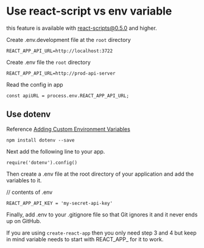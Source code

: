 # Use react-script vs env variable
this feature is available with react-scripts@0.5.0 and higher.

Create .env.development file at the `root` directory
```
REACT_APP_API_URL=http://localhost:3722
```


Create .env file the `root` directory
```
REACT_APP_API_URL=http://prod-api-server
```

Read the config in app
```
const apiURL = process.env.REACT_APP_API_URL;

```

## Use dotenv
Reference [Adding Custom Environment Variables](https://create-react-app.dev/docs/adding-custom-environment-variables/)

```
npm install dotenv --save
```
Next add the following line to your app.
```
require('dotenv').config()
```
Then create a .env file at the root directory of your application and add the variables to it.

// contents of .env 
```
REACT_APP_API_KEY = 'my-secret-api-key'
```
Finally, add .env to your .gitignore file so that Git ignores it and it never ends up on GitHub.

If you are using `create-react-app` then you only need step 3 and 4 but keep in mind variable needs to start with REACT_APP_ for it to work.